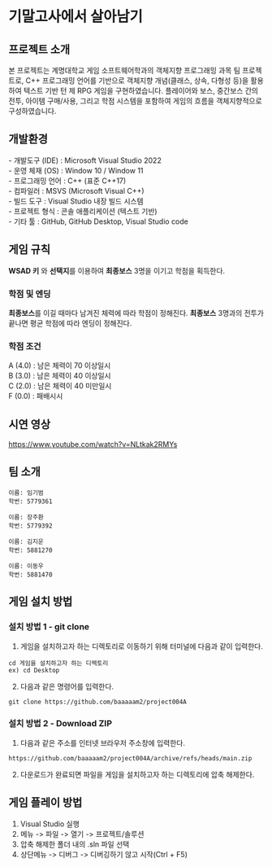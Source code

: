 <h1>기말고사에서 살아남기</h1>
<h2>프로젝트 소개</h2>   

본 프로젝트는 계명대학교 게임 소프트웨어학과의 객체지향 프로그래밍 과목 팀 프로젝트로,
C++ 프로그래밍 언어를 기반으로 객체지향 개념(클래스, 상속, 다형성 등)을 활용하여 텍스트 기반 턴 제 RPG 게임을 구현하였습니다. 플레이어와 보스, 중간보스 간의 전투, 아이템 구매/사용, 그리고 학점 시스템을 포함하여 게임의 흐름을 객체지향적으로 구성하였습니다.

<h2>개발환경</h2>  
 - 개발도구 (IDE) : Microsoft Visual Studio 2022 </br>
 - 운영 체재 (OS) : Window 10 / Window 11 </br>
 - 프로그래밍 언어 : C++ (표준 C++17) </br>
 - 컴파일러 :  MSVS (Microsoft Visual C++) </br>
 - 빌드 도구 : Visual Studio 내장 빌드 시스템 </br>
 - 프로젝트 형식 : 콘솔 애플리케이션 (텍스트 기반) </br>
 - 기타 툴 : GitHub, GitHub Desktop, Visual Studio code </br>

<h2>게임 규칙</h2>  

**WSAD 키** 와 **선택지**를 이용하여 **최종보스** 3명을 이기고 학점을 획득한다.  

<h3>학점 및 엔딩</h3> 

**최종보스**를 이길 때마다 남겨진 체력에 따라 학점이 정해진다.
**최종보스** 3명과의 전투가 끝나면 평균 학점에 따라 엔딩이 정해진다.

<h3>학점 조건</h3> 

A (4.0) : 남은 체력이 70 이상일시 </br>
B (3.0) : 남은 체력이 40 이상일시 </br>
C (2.0) : 남은 체력이 40 미만일시 </br>
F (0.0) : 패배시시 </br>

<h2>시연 영상</h2>  

https://www.youtube.com/watch?v=NLtkak2RMYs


<h2>팀 소개</h2> 

```
이름: 임기범
학번: 5779361
```

```
이름: 장주환
학번: 5779392
```

```
이름: 김지운
학번: 5881270
```

```
이름: 이동우
학번: 5881470
```

<h2>게임 설치 방법</h2>  
<h3>설치 방법 1 - git clone</h3>  

1. 게임을 설치하고자 하는 디렉토리로 이동하기 위해 터미널에 다음과 같이 입력한다.  
```
cd 게임을 설치하고자 하는 디렉토리
ex) cd Desktop
```

2. 다음과 같은 명령어를 입력한다.
```
git clone https://github.com/baaaaam2/project004A
```

<h3>설치 방법 2 - Download ZIP</h3>  

1. 다음과 같은 주소를 인터넷 브라우저 주소창에 입력한다.
```
https://github.com/baaaaam2/project004A/archive/refs/heads/main.zip
```

2. 다운로드가 완료되면 파일을 게임을 설치하고자 하는 디렉토리에 압축 해제한다.


<h2>게임 플레이 방법</h2> 

1. Visual Studio 실행
2. 메뉴 -> 파일 -> 열기 -> 프로젝트/솔루션
3. 압축 해제한 폴더 내의 .sln 파일 선택
4. 상단메뉴 -> 디버그 -> 디버깅하기 않고 시작(Ctrl + F5)

